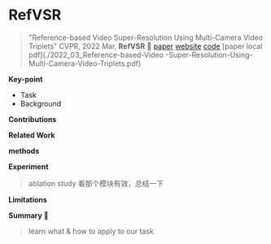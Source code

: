 # RefVSR

> "Reference-based Video Super-Resolution Using Multi-Camera Video Triplets" CVPR, 2022 Mar, **RefVSR** :statue_of_liberty:
> [paper](https://arxiv.org/abs/2203.14537) [website](https://junyonglee.me/projects/RefVSR/) [code](https://github.com/codeslake/RefVSR)
> [paper local pdf](./2022_03_Reference-based-Video -Super-Resolution-Using-Multi-Camera-Video-Triplets.pdf)

**Key-point**

- Task
- Background



**Contributions**

**Related Work**

**methods**

**Experiment**

> ablation study 看那个模块有效，总结一下

**Limitations**

**Summary :star2:**

> learn what & how to apply to our task